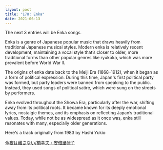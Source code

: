 ```yaml
---
layout: post  
title: "178: Enka"  
date: 2021-06-13  
---
```


The next 3 entries will be Enka songs.

Enka is a genre of Japanese popular music that draws heavily from traditional Japanese musical styles. Modern enka is relatively recent development, maintaining a vocal style that’s closer to older, more traditional forms than other popular genres like ryūkōka, which was more prevalent before World War II.

The origins of enka date back to the Meiji Era (1868–1912), when it began as a form of political expression. During this time, Japan's first political party was formed, but party leaders were banned from speaking to the public. Instead, they used songs of political satire, which were sung on the streets by performers.

Enka evolved throughout the Showa Era, particularly after the war, shifting away from its political roots. It became known for its deeply emotional lyrics, nostalgic themes, and its emphasis on reflecting Japan’s traditional values. Today, while not be as widespread as it once was, enka still resonates with many, especially older generations.

Here's a track originally from 1983 by Hashi Yukio

[今夜は離さない/橋幸夫・安倍里葎子](https://youtu.be/-Sgoa6-3OMw)
